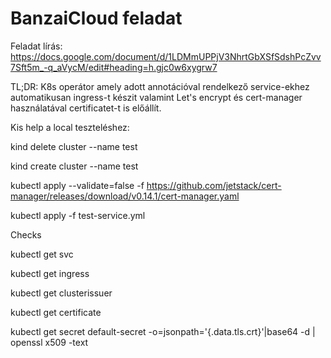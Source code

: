 # BanzaiCloud feladat

Feladat lírás: https://docs.google.com/document/d/1LDMmUPPjV3NhrtGbXSfSdshPcZvv7Sft5m_-q_aVycM/edit#heading=h.gjc0w6xygrw7

TL;DR:
K8s operátor amely adott annotációval rendelkező service-ekhez automatikusan ingress-t készit valamint Let's encrypt és cert-manager használatával certificatet-t is előállít. 

Kis help a local teszteléshez:

kind delete cluster --name test

kind create cluster --name test

kubectl apply --validate=false -f https://github.com/jetstack/cert-manager/releases/download/v0.14.1/cert-manager.yaml

kubectl apply -f test-service.yml


Checks

kubectl get svc

kubectl get ingress

kubectl get clusterissuer

kubectl get certificate

kubectl get secret default-secret -o=jsonpath='{.data.tls\.crt}'|base64 -d | openssl x509 -text
